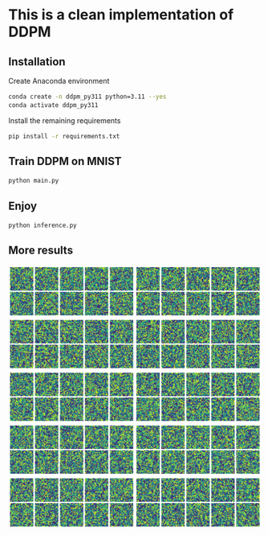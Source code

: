 # This is a clean implementation of DDPM


## Installation
Create Anaconda environment
```bash
conda create -n ddpm_py311 python=3.11 --yes
conda activate ddpm_py311
```

Install the remaining requirements
```bash
pip install -r requirements.txt
```

## Train DDPM on MNIST
```bash
python main.py
```

## Enjoy
```bash
python inference.py
```
## More results
<img src='https://github.com/MyRepositories-hub/clean_ddpm/blob/main/results/enjoy_0.gif' width='50%'/><img src='https://github.com/MyRepositories-hub/clean_ddpm/blob/main/results/enjoy_1.gif' width='50%'/>
<img src='https://github.com/MyRepositories-hub/clean_ddpm/blob/main/results/enjoy_2.gif' width='50%'/><img src='https://github.com/MyRepositories-hub/clean_ddpm/blob/main/results/enjoy_3.gif' width='50%'/>
<img src='https://github.com/MyRepositories-hub/clean_ddpm/blob/main/results/enjoy_4.gif' width='50%'/><img src='https://github.com/MyRepositories-hub/clean_ddpm/blob/main/results/enjoy_5.gif' width='50%'/>
<img src='https://github.com/MyRepositories-hub/clean_ddpm/blob/main/results/enjoy_6.gif' width='50%'/><img src='https://github.com/MyRepositories-hub/clean_ddpm/blob/main/results/enjoy_7.gif' width='50%'/>
<img src='https://github.com/MyRepositories-hub/clean_ddpm/blob/main/results/enjoy_8.gif' width='50%'/><img src='https://github.com/MyRepositories-hub/clean_ddpm/blob/main/results/enjoy_9.gif' width='50%'/>
